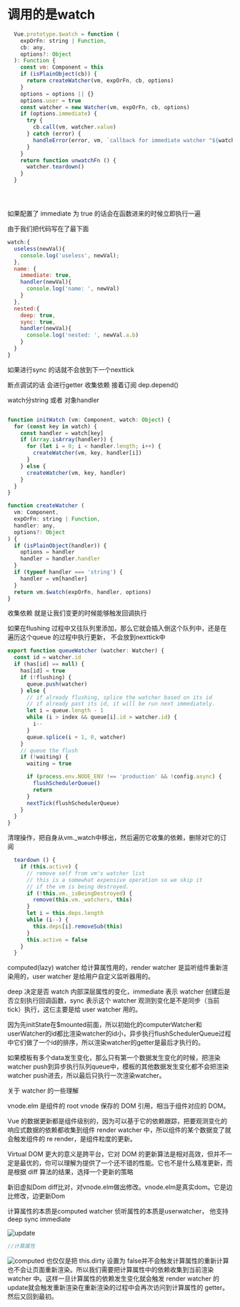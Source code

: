 
# 调用的是watch

```js
  Vue.prototype.$watch = function (
    expOrFn: string | Function,
    cb: any,
    options?: Object
  ): Function {
    const vm: Component = this
    if (isPlainObject(cb)) {
      return createWatcher(vm, expOrFn, cb, options)
    }
    options = options || {}
    options.user = true
    const watcher = new Watcher(vm, expOrFn, cb, options)
    if (options.immediate) {
      try {
        cb.call(vm, watcher.value)
      } catch (error) {
        handleError(error, vm, `callback for immediate watcher "${watcher.expression}"`)
      }
    }
    return function unwatchFn () {
      watcher.teardown()
    }
  }





```

如果配置了 immediate 为 true 的话会在函数进来的时候立即执行一遍

由于我们把代码写在了最下面

```js
watch:{
  useless(newVal){
    console.log('useless', newVal);
  },
  name: {
    immediate: true,
    handler(newVal){
      console.log('name: ', newVal)
    }
  },
  nested:{
    deep: true,
    sync: true,
    handler(newVal){
      console.log('nested: ', newVal.a.b)
    }
  }
}
```

如果进行sync 的话就不会放到下一个nexttick

断点调试的话
会进行getter 收集依赖 接着订阅 dep.depend()

watch分string 或者 对象handler

```js

function initWatch (vm: Component, watch: Object) {
  for (const key in watch) {
    const handler = watch[key]
    if (Array.isArray(handler)) {
      for (let i = 0; i < handler.length; i++) {
        createWatcher(vm, key, handler[i])
      }
    } else {
      createWatcher(vm, key, handler)
    }
  }
}

function createWatcher (
  vm: Component,
  expOrFn: string | Function,
  handler: any,
  options?: Object
) {
  if (isPlainObject(handler)) {
    options = handler
    handler = handler.handler
  }
  if (typeof handler === 'string') {
    handler = vm[handler]
  }
  return vm.$watch(expOrFn, handler, options)
}
```

收集依赖 就是让我们变更的时候能够触发回调执行

如果在flushing 过程中又往队列里添加，那么它就会插入倒这个队列中，还是在遍历这个queue 的过程中执行更新， 不会放到nexttick中

```js
export function queueWatcher (watcher: Watcher) {
  const id = watcher.id
  if (has[id] == null) {
    has[id] = true
    if (!flushing) {
      queue.push(watcher)
    } else {
      // if already flushing, splice the watcher based on its id
      // if already past its id, it will be run next immediately.
      let i = queue.length - 1
      while (i > index && queue[i].id > watcher.id) {
        i--
      }
      queue.splice(i + 1, 0, watcher)
    }
    // queue the flush
    if (!waiting) {
      waiting = true

      if (process.env.NODE_ENV !== 'production' && !config.async) {
        flushSchedulerQueue()
        return
      }
      nextTick(flushSchedulerQueue)
    }
  }
}
```

清理操作，把自身从vm._watch中移出，然后遍历它收集的依赖，删除对它的订阅
```js
  teardown () {
    if (this.active) {
      // remove self from vm's watcher list
      // this is a somewhat expensive operation so we skip it
      // if the vm is being destroyed.
      if (!this.vm._isBeingDestroyed) {
        remove(this.vm._watchers, this)
      }
      let i = this.deps.length
      while (i--) {
        this.deps[i].removeSub(this)
      }
      this.active = false
    }
  }
```

computed(lazy) watcher 给计算属性用的，render watcher 是监听组件重新渲染用的，user watcher 是给用户自定义监听器用的。 

deep 决定是否 watch 内部深层属性的变化，immediate 表示 watcher 创建后是否立刻执行回调函数，sync 表示这个 watcher 观测到变化是不是同步（当前 tick）执行，这仨主要是给 user watcher 用的。



因为先initState在$mounted前面，所以初始化的computerWatcher和userWatcher的id都比渲染watcher的id小，异步执行flushSchedulerQueue过程中它们做了一个id的排序，所以渲染watcher的getter是最后才执行的。

如果模板有多个data发生变化，那么只有第一个数据发生变化的时候，把渲染watcher push到异步执行队列queue中，模板的其他数据发生变化都不会把渲染watcher push进去，所以最后只执行一次渲染watcher。

关于 watcher 的一些理解

vnode.elm 是组件的 root vnode 保存的 DOM 引用，相当于组件对应的 DOM。

Vue 的数据更新都是组件级别的，因为可以基于它的依赖跟踪，把要观测变化的响应式数据的依赖都收集到组件 render watcher 中，所以组件的某个数据变了就会触发组件的 re render，是组件粒度的更新。

Virtual DOM 更大的意义是跨平台，它对 DOM 的更新算法是相对高效，但并不一定是最优的，你可以理解为提供了一个还不错的性能。它也不是什么精准更新，而是根据 diff 算法的结果，选择一个更新的策略

新旧虚拟Dom diff比对，对vnode.elm做出修改。vnode.elm是真实dom。它是边比修改，边更新Dom

计算属性的本质是computed watcher
侦听属性的本质是userwatcher， 他支持 deep sync immediate 



![update](https://tva1.sinaimg.cn/large/007S8ZIlgy1gics2dsolnj30dw08cgls.jpg)

```js
//计算属性 

```
![computed](https://tva1.sinaimg.cn/large/007S8ZIlgy1gics18crznj30dw0553yk.jpg)
也仅仅是把 this.dirty 设置为 false并不会触发计算属性的重新计算也不会让页面重新渲染。所以我们需要把计算属性中的依赖收集到当前渲染 watcher 中。这样一旦计算属性的依赖发生变化就会触发 render watcher 的 update就会触发重新渲染在重新渲染的过程中会再次访问到计算属性的 getter。然后又回到最初。